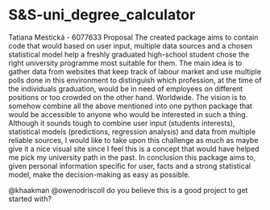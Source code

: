 # S&S-uni_degree_calculator
Tatiana Mestická - 6077633
Proposal
The created package aims to contain code that would based on user input, multiple data sources and a chosen statistical model help a freshly graduated high-school student chose the right university programme most suitable for them. The main idea is to gather data from websites that keep track of labour market and use multiple polls done in this environment to distinguish which profession, at the time of the individuals graduation, would be in need of employees on different positions or too crowded on the other hand. Worldwide. The vision is to somehow combine all the above mentioned into one python package that would be accessible to anyone who would be interested in such a thing. Although it sounds tough to combine user input (students interests), statistical models (predictions, regression analysis) and data from multiple reliable sources, I would like to take upon this challenge as much as maybe give it a nice visual site since I feel this is a concept that would have helped me pick my university path in the past. In conclusion this package aims to, given personal information specific for user, facts and a strong statistical model,  make the decision-making  as easy as possible. 

@khaakman @owenodriscoll do you believe this is a good project to get started with?
